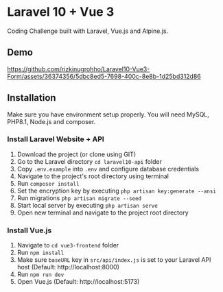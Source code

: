 # Laravel 10 + Vue 3

Coding Challenge built with Laravel, Vue.js and Alpine.js. <br>

## Demo

https://github.com/rizkinugrohho/Laravel10-Vue3-Form/assets/36374356/5dbc8ed5-7698-400c-8e8b-1d25bd312d86

## Installation

Make sure you have environment setup properly. You will need MySQL, PHP8.1, Node.js and composer.

### Install Laravel Website + API

1. Download the project (or clone using GIT)
2. Go to the Laravel directory `cd laravel10-api` folder
3. Copy `.env.example` into `.env` and configure database credentials
4. Navigate to the project's root directory using terminal
5. Run `composer install`
6. Set the encryption key by executing `php artisan key:generate --ansi`
7. Run migrations `php artisan migrate --seed`
8. Start local server by executing `php artisan serve`
9. Open new terminal and navigate to the project root directory

### Install Vue.js

1. Navigate to `cd vue3-frontend` folder
2. Run `npm install`
3. Make sure `baseURL` key in `src/api/index.js` is set to your Laravel API host (Default: http://localhost:8000)
4. Run `npm run dev`
5. Open Vue.js (Default: http://localhost:5173)
